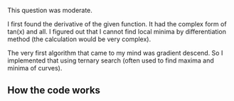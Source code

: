 This question was moderate.

I first found the derivative of the given function. It had the complex form of tan(x) and all. I figured out that I cannot find local minima by differentiation method (the calculation would be very complex).

The very first algorithm that came to my mind was gradient descend. So I implemented that using ternary search (often used to find maxima and minima of curves).

## How the code works
